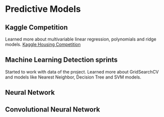 # Predictive Models

 ## Kaggle Competition
 Learned more about multivariable linear regression, polynomials and ridge models. [Kaggle Housing Competition](2.2_Kaggle_Housing_Competition.pdf)
 
 ## Machine Learning Detection sprints
 Started to work with data of the project. Learned more about GridSearchCV and models like Nearest Neighbor, Decision Tree and  SVM models.

## Neural Network

## Convolutional Neural Network
